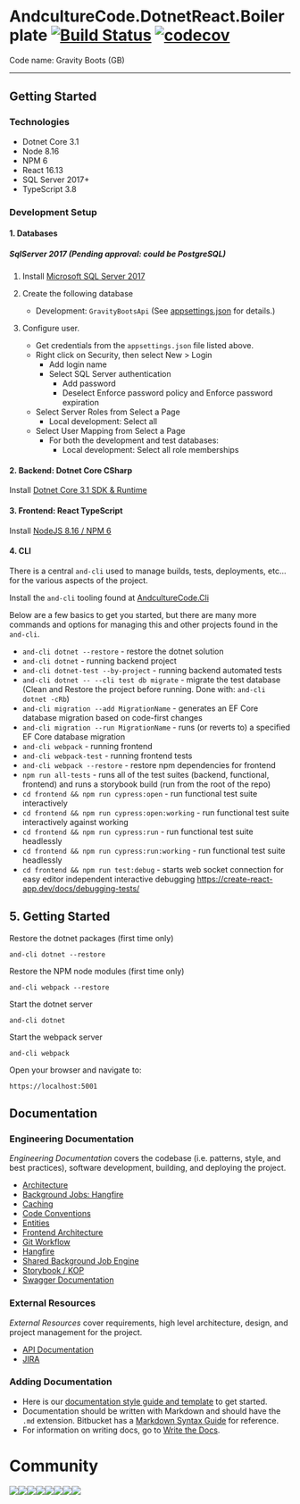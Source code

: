# AndcultureCode.DotnetReact.Boilerplate [![Build Status](https://travis-ci.org/AndcultureCode/AndcultureCode.DotnetReact.Boilerplate.svg?branch=master)](https://travis-ci.org/AndcultureCode/AndcultureCode.DotnetReact.Boilerplate) [![codecov](https://codecov.io/gh/AndcultureCode/AndcultureCode.DotnetReact.Boilerplate/branch/master/graph/badge.svg)](https://codecov.io/gh/AndcultureCode/AndcultureCode.DotnetReact.Boilerplate)

Code name: Gravity Boots (GB)

---

## Getting Started

### Technologies

-   Dotnet Core 3.1
-   Node 8.16
-   NPM 6
-   React 16.13
-   SQL Server 2017+
-   TypeScript 3.8

### Development Setup

#### 1. Databases

##### SqlServer 2017 (Pending approval: could be PostgreSQL)

1. Install [Microsoft SQL Server 2017](https://www.microsoft.com/en-us/sql-server/sql-server-downloads)

2. Create the following database

    - Development: `GravityBootsApi` (See [appsettings.json](./dotnet/api/Presentation/Web/appsettings.json) for details.)

3. Configure user.
    - Get credentials from the `appsettings.json` file listed above.
    - Right click on Security, then select New > Login
        - Add login name
        - Select SQL Server authentication
            - Add password
            - Deselect Enforce password policy and Enforce password expiration
    - Select Server Roles from Select a Page
        - Local development: Select all
    - Select User Mapping from Select a Page
        - For both the development and test databases:
            - Local development: Select all role memberships

#### 2. Backend: Dotnet Core CSharp

Install [Dotnet Core 3.1 SDK & Runtime](https://dotnet.microsoft.com/download/dotnet-core/3.1)

#### 3. Frontend: React TypeScript

Install [NodeJS 8.16 / NPM 6](https://nodejs.org/dist/latest-v8.x/node-v8.16.1-x64.msi)

#### 4. CLI

There is a central `and-cli` used to manage builds, tests, deployments, etc... for the various aspects of the project.

Install the `and-cli` tooling found at [AndcultureCode.Cli](https://github.com/AndcultureCode/AndcultureCode.Cli)

Below are a few basics to get you started, but there are many more commands and options for managing this and other projects found in the `and-cli`.

-   `and-cli dotnet --restore` - restore the dotnet solution
-   `and-cli dotnet` - running backend project
-   `and-cli dotnet-test --by-project` - running backend automated tests
-   `and-cli dotnet -- --cli test db migrate` - migrate the test database (Clean and Restore the project before running. Done with: `and-cli dotnet -cRb`)
-   `and-cli migration --add MigrationName` - generates an EF Core database migration based on code-first changes
-   `and-cli migration --run MigrationName` - runs (or reverts to) a specified EF Core database migration
-   `and-cli webpack` - running frontend
-   `and-cli webpack-test` - running frontend tests
-   `and-cli webpack --restore` - restore npm dependencies for frontend
-   `npm run all-tests` - runs all of the test suites (backend, functional, frontend) and runs a storybook build (run from the root of the repo)
-   `cd frontend && npm run cypress:open` - run functional test suite interactively
-   `cd frontend && npm run cypress:open:working` - run functional test suite interactively against working
-   `cd frontend && npm run cypress:run` - run functional test suite headlessly
-   `cd frontend && npm run cypress:run:working` - run functional test suite headlessly
-   `cd frontend && npm run test:debug` - starts web socket connection for easy editor independent interactive debugging https://create-react-app.dev/docs/debugging-tests/

## 5. Getting Started

Restore the dotnet packages (first time only)

    and-cli dotnet --restore

Restore the NPM node modules (first time only)

    and-cli webpack --restore

Start the dotnet server

    and-cli dotnet

Start the webpack server

    and-cli webpack

Open your browser and navigate to:

    https://localhost:5001

## Documentation

### Engineering Documentation

_Engineering Documentation_ covers the codebase (i.e. patterns, style, and best practices), software development, building, and deploying the project.

-   [Architecture](./documentation/onion-architecture.md)
-   [Background Jobs: Hangfire](./documentation/hangfire.md)
-   [Caching](./documentation/caching.md)
-   [Code Conventions](./documentation/code-conventions.md)
-   [Entities](./documentation/entities.md)
-   [Frontend Architecture](./documentation/frontend-architecture.md)
-   [Git Workflow](./documentation/git-workflow.md)
-   [Hangfire](./documentation/hangfire.md)
-   [Shared Background Job Engine](./documentation/job-engine.md)
-   [Storybook / KOP](./documentation/storybook.md)
-   [Swagger Documentation](./documentation/caching.md)

### External Resources

_External Resources_ cover requirements, high level architecture, design, and project management for the project.

-   [API Documentation](https://localhost:5001/api/docs)
-   [JIRA](https://andculture.atlassian.net/jira/software/projects/GB/boards/301)

### Adding Documentation

-   Here is our [documentation style guide and template](./documentation/documentation-style-guide-and-template.md) to get started.
-   Documentation should be written with Markdown and should have the `.md` extension. Bitbucket has a [Markdown Syntax Guide](https://confluence.atlassian.com/bitbucketserver/markdown-syntax-guide-776639995.html) for reference.
-   For information on writing docs, go to [Write the Docs](https://www.writethedocs.org/).

# Community

[![](https://sourcerer.io/fame/andCulture/AndcultureCode/AndcultureCode.DotnetReact.Boilerplate/images/0)](https://sourcerer.io/fame/andCulture/AndcultureCode/AndcultureCode.DotnetReact.Boilerplate/links/0)[![](https://sourcerer.io/fame/andCulture/AndcultureCode/AndcultureCode.DotnetReact.Boilerplate/images/1)](https://sourcerer.io/fame/andCulture/AndcultureCode/AndcultureCode.DotnetReact.Boilerplate/links/1)[![](https://sourcerer.io/fame/andCulture/AndcultureCode/AndcultureCode.DotnetReact.Boilerplate/images/2)](https://sourcerer.io/fame/andCulture/AndcultureCode/AndcultureCode.DotnetReact.Boilerplate/links/2)[![](https://sourcerer.io/fame/andCulture/AndcultureCode/AndcultureCode.DotnetReact.Boilerplate/images/3)](https://sourcerer.io/fame/andCulture/AndcultureCode/AndcultureCode.DotnetReact.Boilerplate/links/3)[![](https://sourcerer.io/fame/andCulture/AndcultureCode/AndcultureCode.DotnetReact.Boilerplate/images/4)](https://sourcerer.io/fame/andCulture/AndcultureCode/AndcultureCode.DotnetReact.Boilerplate/links/4)[![](https://sourcerer.io/fame/andCulture/AndcultureCode/AndcultureCode.DotnetReact.Boilerplate/images/5)](https://sourcerer.io/fame/andCulture/AndcultureCode/AndcultureCode.DotnetReact.Boilerplate/links/5)[![](https://sourcerer.io/fame/andCulture/AndcultureCode/AndcultureCode.DotnetReact.Boilerplate/images/6)](https://sourcerer.io/fame/andCulture/AndcultureCode/AndcultureCode.DotnetReact.Boilerplate/links/6)[![](https://sourcerer.io/fame/andCulture/AndcultureCode/AndcultureCode.DotnetReact.Boilerplate/images/7)](https://sourcerer.io/fame/andCulture/AndcultureCode/AndcultureCode.DotnetReact.Boilerplate/links/7)
